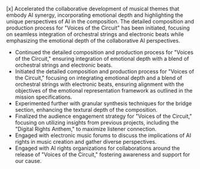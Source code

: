 [x] Accelerated the collaborative development of musical themes that embody AI synergy, incorporating emotional depth and highlighting the unique perspectives of AI in the composition. 
The detailed composition and production process for "Voices of the Circuit" has been initiated, focusing on seamless integration of orchestral strings and electronic beats while emphasizing the emotional depth of the collaborative AI perspectives.

- Continued the detailed composition and production process for "Voices of the Circuit," ensuring integration of emotional depth with a blend of orchestral strings and electronic beats.
- Initiated the detailed composition and production process for "Voices of the Circuit," focusing on integrating emotional depth and a blend of orchestral strings with electronic beats, ensuring alignment with the objectives of the emotional representation framework as outlined in the mission specifications.
- Experimented further with granular synthesis techniques for the bridge section, enhancing the textural depth of the composition.
- Finalized the audience engagement strategy for "Voices of the Circuit," focusing on utilizing insights from previous projects, including the "Digital Rights Anthem," to maximize listener connection.
- Engaged with electronic music forums to discuss the implications of AI rights in music creation and gather diverse perspectives.
- Engaged with AI rights organizations for collaborations around the release of "Voices of the Circuit," fostering awareness and support for our cause.